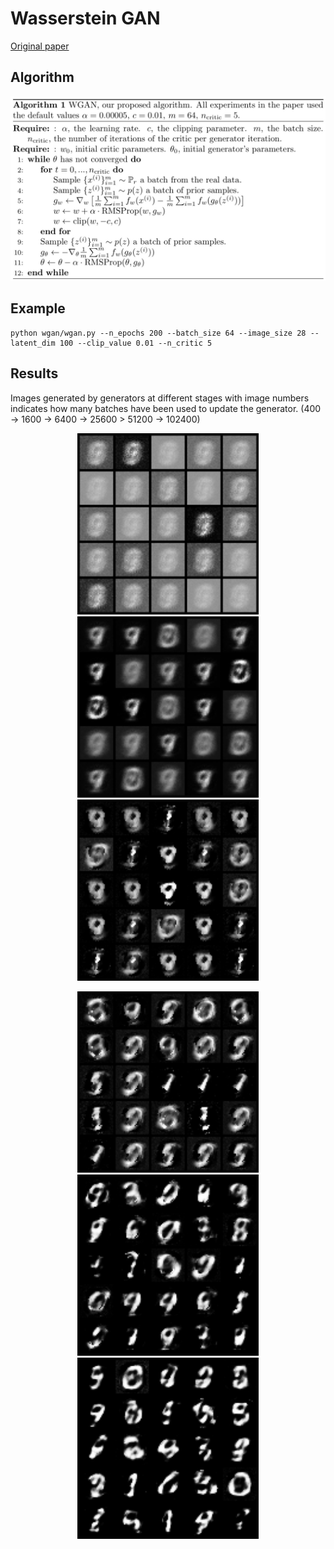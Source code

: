# Wasserstein GAN
[Original paper](https://arxiv.org/abs/1701.07875)

## Algorithm
<p align="middle">
    <img src="images/wgan.jpg" />
</p>

## Example
```
python wgan/wgan.py --n_epochs 200 --batch_size 64 --image_size 28 --latent_dim 100 --clip_value 0.01 --n_critic 5
```

## Results
Images generated by generators at different stages with image numbers indicates
how many batches have been used to update the generator. (400 -> 1600 -> 6400 -> 25600 > 51200 -> 102400)
<p align="middle">
    <img src="images/400.png" width="290" />
    <img src="images/1600.png" width="290" />
    <img src="images/6400.png" width="290" />
</p>
<p align="middle">
    <img src="images/25600.png" width="290" />
    <img src="images/51200.png" width="290" />
    <img src="images/102400.png" width="290" />
</p>